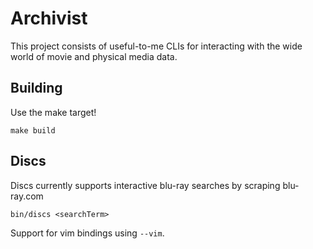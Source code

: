 Archivist
=========

This project consists of useful-to-me CLIs for interacting with the wide world of movie and physical media data.

Building
--------

Use the make target!

```
make build
```

Discs
-----

Discs currently supports interactive blu-ray searches by scraping blu-ray.com

```
bin/discs <searchTerm>
```

Support for vim bindings using `--vim`.